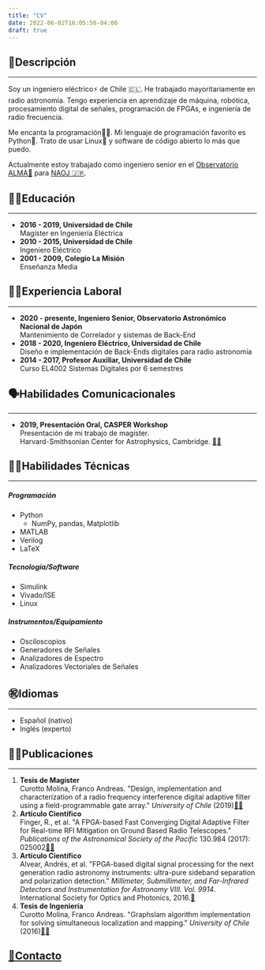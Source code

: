 ```yaml
---
title: "CV"
date: 2022-06-02T16:05:50-04:00
draft: true
---
```

## 🙋Descripción
----------------
Soy un ingeniero eléctrico⚡ de Chile 🇨🇱. He trabajado mayoritariamente en radio astronomía. Tengo experiencia en aprendizaje de máquina, robótica, procesamiento digital de señales, programación de FPGAs, e ingeniería de radio frecuencia.

Me encanta la programación🧑‍💻. Mi lenguaje de programación favorito es Python🐍. Trato de usar Linux🐧 y software de código abierto lo más que puedo. 

Actualmente estoy trabajado como ingeniero senior en el [Observatorio ALMA📡](https://www.almaobservatory.org/es/inicio/) para [NAOJ 🇯🇵](https://www.nao.ac.jp/en/).

## 🧑‍🎓Educación
----------------------
- **2016 - 2019, Universidad de Chile**  
Magíster en Ingeniería Eléctrica
- **2010 - 2015, Universidad de Chile**  
Ingeniero Eléctrico
- **2001 - 2009, Colegio La Misión**  
Enseñanza Media

## 🧑‍💼Experiencia Laboral
--------------------------------
- **2020 - presente, Ingeniero Senior, Observatorio Astronómico Nacional de Japón**  
Mantenimiento de Correlador y sistemas de Back-End
- **2018 - 2020, Ingeniero Eléctrico, Universidad de Chile**  
Diseño e implementación de Back-Ends digitales para radio astronomía
- **2014 - 2017, Profesor Auxiliar, Universidad de Chile**  
Curso EL4002 Sistemas Digitales por 6 semestres

## 🗣️Habilidades Comunicacionales
-------------------------------------
- **2019, Presentación Oral, CASPER Workshop**  
Presentación de mi trabajo de magíster.  
Harvard-Smithsonian Center for Astrophysics, Cambridge. [🎥🔗](https://www.youtube.com/watch?v=0nEW_KABmiQ)

## 🧑‍💻Habilidades Técnicas
---------------------------------
##### Programación
- Python
    - NumPy, pandas, Matplotlib
- MATLAB
- Verilog
- LaTeX
##### Tecnología/Software
- Simulink
- Vivado/ISE
- Linux
##### Instrumentos/Equipamiento
- Osciloscopios
- Generadores de Señales
- Analizadores de Espectro
- Analizadores Vectoriales de Señales

## ㊗️Idiomas
----------------
- Español (nativo)
- Inglés (experto)

## 🧑‍🔬Publicaciones
--------------------------
1. **Tesis de Magíster**  
Curotto Molina, Franco Andreas. "Design, implementation  and characterization of a radio frequency interference digital adaptive filter using a field-programmable gate  array." _University of Chile_ (2019)[📄🔗](http://www.das.uchile.cl/lab_mwl/publicaciones/Tesis/tesis_franco_curotto.pdf)
2. **Artículo Científico**  
Finger, R., et al. "A FPGA-based Fast Converging Digital Adaptive Filter for Real-time RFI Mitigation on Ground Based Radio Telescopes." _Publications of the Astronomical  Society of the Pacific_ 130.984 (2017): 025002[📄🔗](https://iopscience.iop.org/article/10.1088/1538-3873/aa972f/pdf)
3. **Artículo Científico**  
Alvear, Andrés, et al. "FPGA-based digital signal processing for the next generation radio astronomy instruments: ultra-pure sideband separation and polarization detection." _Millimeter, Submillimeter, and Far-Infrared Detectors and Instrumentation for Astronomy VIII. Vol. 9914_. International Society for Optics and Photonics, 2016.[🔗](https://www.researchgate.net/publication/305455863_FPGA-based_digital_signal_processing_for_the_next_generation_radio_astronomy_instruments_ultra-pure_sideband_separation_and_polarization_detection)
4. **Tesis de Ingeniería**  
Curotto Molina, Franco Andreas. "Graphslam algorithm implementation for solving simultaneous localization and mapping." _University of Chile_ (2016)[📄🔗](http://repositorio.uchile.cl/bitstream/handle/2250/139093/Graphslam-algorithm-implementation-for-solving-simultaneous-localization-and-mapping.pdf?sequence=1)

## [📧Contacto](/es/contact)
